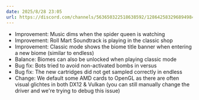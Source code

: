 ```yaml
---
date: 2025/8/28 23:05
url: https://discord.com/channels/563650322518638592/1286425832968949840/1410626404667625563
---
```

- Improvement: Music dims when the spider queen is watching
- Improvement: Roll Mart Soundtrack is playing in the classic shop
- Improvement: Classic mode shows the biome title banner when entering a new biome (similar to endless)
- Balance: Biomes can also be unlocked when playing classic mode
- Bug fix: Bots tried to avoid non-activated bombs in versus
- Bug fix: The new cartridges did not get sampled correctly in endless
- Change: We default some AMD cards to OpenGL as there are often visual glichtes in both DX12 & Vulkan (you can still manually change the driver and we're trying to debug this issue)